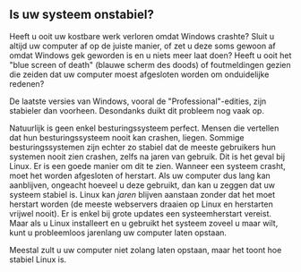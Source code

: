 <?php require("../../entete.php");?> <?php require("../../base.php");?> <?php require("../../fonctions.php");?>

<div id="corps">

<h2>Is uw systeem onstabiel?</h2>

<p>Heeft u ooit uw kostbare werk verloren omdat Windows crashte? Sluit u altijd
uw computer af op de juiste manier, of zet u deze soms gewoon af omdat Windows
gek geworden is en u niets meer laat doen? Heeft u ooit het "blue screen of death"
(blauwe scherm des doods) of foutmeldingen gezien die zeiden dat uw computer
moest afgesloten worden om onduidelijke redenen? </p>

<p>De laatste versies van Windows, vooral de "Professional"-edities, zijn stabieler
dan voorheen. Desondanks duikt dit probleem nog vaak op.</p>

<p>Natuurlijk is geen enkel besturingssysteem perfect. Mensen die vertellen
dat hun besturingssysteem nooit kan crashen, liegen. Sommige besturingssystemen
zijn echter zo stabiel dat de meeste gebruikers hun systemen nooit zien crashen,
zelfs na jaren van gebruik. Dit is het geval bij Linux. Er is een goede manier
om dit te zien. Wanneer een systeem crasht, moet het worden afgesloten of
herstart. Als uw computer dus lang kan aanblijven, ongeacht hoeveel u deze
gebruikt, dan kan u zeggen dat uw systeem stabiel is. Linux kan <i>jaren</i> 
blijven aanstaan zonder dat het moet herstart worden (de meeste webservers
draaien op Linux en herstarten vrijwel nooit). Er is enkel bij grote updates
een systeemherstart vereist. Maar als u Linux installeert en u gebruikt het
systeem zoveel u maar wilt, kunt u probleemloos jarenlang uw computer laten
opstaan.</p>

<p>Meestal zult u uw computer niet zolang laten opstaan, maar het toont hoe
stabiel Linux is.</p>

</div>
</body>
</html>
